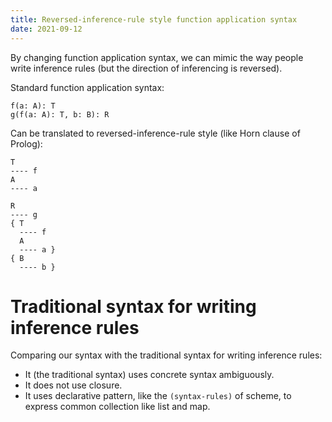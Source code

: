 ```yaml
---
title: Reversed-inference-rule style function application syntax
date: 2021-09-12
---
```


By changing function application syntax,
we can mimic the way people write inference rules
(but the direction of inferencing is reversed).

Standard function application syntax:

```
f(a: A): T
g(f(a: A): T, b: B): R
```

Can be translated to reversed-inference-rule style (like Horn clause of Prolog):

```
T
---- f
A
---- a

R
---- g
{ T
  ---- f
  A
  ---- a }
{ B
  ---- b }
```

# Traditional syntax for writing inference rules

Comparing our syntax with the traditional syntax for writing inference rules:

- It (the traditional syntax) uses concrete syntax ambiguously.
- It does not use closure.
- It uses declarative pattern, like the `(syntax-rules)` of scheme,
  to express common collection like list and map.
